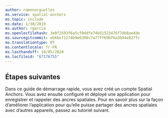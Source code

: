 ```yaml
---
author: ramonarguelles
ms.service: spatial-anchors
ms.topic: include
ms.date: 1/30/2019
ms.author: rgarcia
ms.openlocfilehash: 3e0f2593f6a5cf0ddfe74b51523476f7db8ae4de
ms.sourcegitcommit: eb6bef1274b9e6390c7a77ff69bf6a3b94e827fc
ms.translationtype: HT
ms.contentlocale: fr-FR
ms.lasthandoff: 10/05/2020
ms.locfileid: "67176755"
---
```

## <a name="next-steps"></a>Étapes suivantes

Dans ce guide de démarrage rapide, vous avez créé un compte Spatial Anchors. Vous avez ensuite configuré et déployé une application pour enregistrer et rappeler des ancres spatiales. Pour en savoir plus sur la façon d’améliorer l’application pour qu’elle puisse partager des ancres spatiales avec d’autres appareils, passez au tutoriel suivant.
